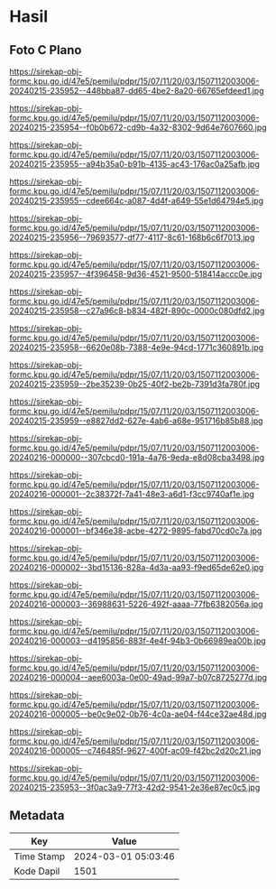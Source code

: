 # Hasil

## Foto C Plano

https://sirekap-obj-formc.kpu.go.id/47e5/pemilu/pdpr/15/07/11/20/03/1507112003006-20240215-235952--448bba87-dd65-4be2-8a20-66765efdeed1.jpg

https://sirekap-obj-formc.kpu.go.id/47e5/pemilu/pdpr/15/07/11/20/03/1507112003006-20240215-235954--f0b0b672-cd9b-4a32-8302-9d64e7607660.jpg

https://sirekap-obj-formc.kpu.go.id/47e5/pemilu/pdpr/15/07/11/20/03/1507112003006-20240215-235955--a94b35a0-b91b-4135-ac43-176ac0a25afb.jpg

https://sirekap-obj-formc.kpu.go.id/47e5/pemilu/pdpr/15/07/11/20/03/1507112003006-20240215-235955--cdee664c-a087-4d4f-a649-55e1d64794e5.jpg

https://sirekap-obj-formc.kpu.go.id/47e5/pemilu/pdpr/15/07/11/20/03/1507112003006-20240215-235956--79693577-df77-4117-8c61-168b6c6f7013.jpg

https://sirekap-obj-formc.kpu.go.id/47e5/pemilu/pdpr/15/07/11/20/03/1507112003006-20240215-235957--4f396458-9d36-4521-9500-518414accc0e.jpg

https://sirekap-obj-formc.kpu.go.id/47e5/pemilu/pdpr/15/07/11/20/03/1507112003006-20240215-235958--c27a96c8-b834-482f-890c-0000c080dfd2.jpg

https://sirekap-obj-formc.kpu.go.id/47e5/pemilu/pdpr/15/07/11/20/03/1507112003006-20240215-235958--6620e08b-7388-4e9e-94cd-1771c360891b.jpg

https://sirekap-obj-formc.kpu.go.id/47e5/pemilu/pdpr/15/07/11/20/03/1507112003006-20240215-235959--2be35239-0b25-40f2-be2b-7391d3fa780f.jpg

https://sirekap-obj-formc.kpu.go.id/47e5/pemilu/pdpr/15/07/11/20/03/1507112003006-20240215-235959--e8827dd2-627e-4ab6-a68e-951716b85b88.jpg

https://sirekap-obj-formc.kpu.go.id/47e5/pemilu/pdpr/15/07/11/20/03/1507112003006-20240216-000000--307cbcd0-191a-4a76-9eda-e8d08cba3498.jpg

https://sirekap-obj-formc.kpu.go.id/47e5/pemilu/pdpr/15/07/11/20/03/1507112003006-20240216-000001--2c38372f-7a41-48e3-a6d1-f3cc9740af1e.jpg

https://sirekap-obj-formc.kpu.go.id/47e5/pemilu/pdpr/15/07/11/20/03/1507112003006-20240216-000001--bf346e38-acbe-4272-9895-fabd70cd0c7a.jpg

https://sirekap-obj-formc.kpu.go.id/47e5/pemilu/pdpr/15/07/11/20/03/1507112003006-20240216-000002--3bd15136-828a-4d3a-aa93-f9ed65de62e0.jpg

https://sirekap-obj-formc.kpu.go.id/47e5/pemilu/pdpr/15/07/11/20/03/1507112003006-20240216-000003--36988631-5226-492f-aaaa-77fb6382056a.jpg

https://sirekap-obj-formc.kpu.go.id/47e5/pemilu/pdpr/15/07/11/20/03/1507112003006-20240216-000003--d4195856-883f-4e4f-94b3-0b66989ea00b.jpg

https://sirekap-obj-formc.kpu.go.id/47e5/pemilu/pdpr/15/07/11/20/03/1507112003006-20240216-000004--aee6003a-0e00-49ad-99a7-b07c8725277d.jpg

https://sirekap-obj-formc.kpu.go.id/47e5/pemilu/pdpr/15/07/11/20/03/1507112003006-20240216-000005--be0c9e02-0b76-4c0a-ae04-f44ce32ae48d.jpg

https://sirekap-obj-formc.kpu.go.id/47e5/pemilu/pdpr/15/07/11/20/03/1507112003006-20240216-000005--c746485f-9627-400f-ac09-f42bc2d20c21.jpg

https://sirekap-obj-formc.kpu.go.id/47e5/pemilu/pdpr/15/07/11/20/03/1507112003006-20240215-235953--3f0ac3a9-77f3-42d2-9541-2e36e87ec0c5.jpg


## Metadata

| Key        | Value               |
| ---------- | ------------------- |
| Time Stamp | 2024-03-01 05:03:46 |
| Kode Dapil | 1501                |




